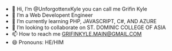 - 👋 Hi, I’m @UnforgottenxKyle you can call me Grifin Kyle
- 👀 I’m a Web Developent Engineer
- 🌱 I’m currently learning PHP, JAVASCRIPT, C#, AND AZURE
- 💞️ I’m looking to collaborate on ST. DOMINIC COLLEGE OF ASIA
- 📫 How to reach me GRIFINKYLE.MAIN@GMAIL.COM
- 😄 Pronouns: HE/HIM

<!---
UnforgottenxKyle/UnforgottenxKyle is a ✨ special ✨ repository because its `README.md` (this file) appears on your GitHub profile.
You can click the Preview link to take a look at your changes.
--->
